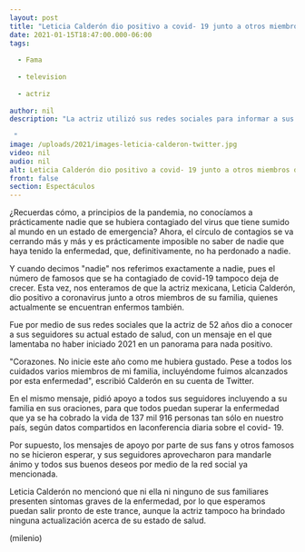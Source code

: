 ```yaml
---
layout: post
title: "Leticia Calderón dio positivo a covid- 19 junto a otros miembros de su familia"
date: 2021-01-15T18:47:00.000-06:00
tags:
  
  - Fama
  
  - television
  
  - actriz
  
author: nil
description: "La actriz utilizó sus redes sociales para informar a sus seguidores de su estado de salud.   "
image: /uploads/2021/images-leticia-calderon-twitter.jpg
video: nil
audio: nil
alt: Leticia Calderón dio positivo a covid- 19 junto a otros miembros de su familia
front: false
section: Espectáculos
---
```


¿Recuerdas cómo, a principios de la pandemia, no conocíamos a prácticamente nadie que se hubiera contagiado del virus que tiene sumido al mundo en un estado de emergencia? Ahora, el círculo de contagios se va cerrando más y más y es prácticamente imposible no saber de nadie que haya tenido la enfermedad, que, definitivamente, no ha perdonado a nadie. 

Y cuando decimos "nadie" nos referimos exactamente a nadie, pues el número de famosos que se ha contagiado de covid-19 tampoco deja de crecer. Esta vez, nos enteramos de que la actriz mexicana, Leticia Calderón, dio positivo a coronavirus junto a otros miembros de su familia, quienes actualmente se encuentran enfermos también. 

Fue por medio de sus redes sociales que la actriz de 52 años dio a conocer a sus seguidores su actual estado de salud, con un mensaje en el que lamentaba no haber iniciado 2021 en un panorama para nada positivo.

"Corazones. No inicie este año como me hubiera gustado. Pese a todos los cuidados varios miembros de mi familia, incluyéndome fuimos alcanzados por esta enfermedad", escribió Calderón en su cuenta de Twitter. 

En el mismo mensaje, pidió apoyo a todos sus seguidores incluyendo a su familia en sus oraciones, para que todos puedan superar la enfermedad que ya se ha cobrado la vida de 137 mil 916 personas tan sólo en nuestro país, según datos compartidos en laconferencia diaria sobre el covid- 19.  

Por supuesto, los mensajes de apoyo por parte de sus fans y otros famosos no se hicieron esperar, y sus seguidores aprovecharon para mandarle ánimo y todos sus buenos deseos por medio de la red social ya mencionada. 

Leticia Calderón no mencionó que ni ella ni ninguno de sus familiares presenten síntomas graves de la enfermedad, por lo que esperamos puedan salir pronto de este trance, aunque la actriz tampoco ha brindado ninguna actualización acerca de su estado de salud. 

(milenio)
